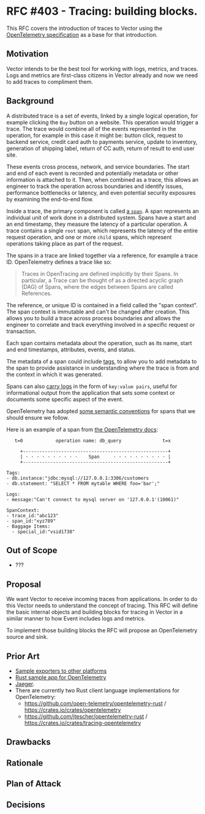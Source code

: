 # RFC #403 - Tracing: building blocks.

This RFC covers the introduction of traces to Vector using the [OpenTelemetry specification](https://github.com/open-telemetry/opentelemetry-specification) as a base for that introduction.

## Motivation

Vector intends to be the best tool for working with logs, metrics, and traces. Logs and metrics are first-class citizens in Vector already and now we need to add traces to compliment them.

## Background

A distributed trace is a set of events, linked by a single logical operation, for example clicking the `Buy` button on a website. This operation would trigger a trace. The trace would combine all of the events represented in the operation, for example in this case it might be: button click, request to backend service, credit card auth to payments service, update to inventory, generation of shipping label, return of CC auth, return of result to end user site. 

These events cross process, network, and service boundaries. The start and end of each event is recorded and potentially metadata or other information is attached to it.  Then, when combined as a trace, this allows an engineer to track the operation across boundaries and identify issues, performance bottlenecks or latency, and even potential security exposures by examining the end-to-end flow.

Inside a trace, the primary component is called [a `span`](https://opentracing.io/docs/overview/spans/). A span represents an individual unit of work done in a distributed system. Spans have a start and an end timestamp, they measure the latency of a particular operation. A trace contains a single `root` span, which represents the latency of the entire request operation, and one or more `child` spans, which represent operations taking place as part of the request. 

The spans in a trace are linked together via a reference, for example a trace ID. OpenTelemetry defines a trace like so:

> Traces in OpenTracing are defined implicitly by their Spans. In particular, a Trace can be thought of as a directed acyclic graph (DAG) of Spans, where the edges between Spans are called References.

The reference, or unique ID is contained in a field called the "span context". The span context is immutable and can't be changed after creation. This allows you to build a trace across process boundaries and allows the engineer to correlate and track everything involved in a specific request or transaction.

Each span contains metadata about the operation, such as its name, start and end timestamps, attributes, events, and status.

The metadata of a span could include [tags](https://opentracing.io/docs/overview/tags-logs-baggage/), to allow you to add metadata to the span to provide assistance in understanding where the trace is from and the context in which it was generated. 

Spans can also [carry logs](https://opentracing.io/docs/overview/tags-logs-baggage/) in the form of `key:value pairs`, useful for informational output from the application that sets some context or documents some specific aspect of the event.

OpenTelemetry has adopted [some semantic conventions](https://github.com/open-telemetry/opentelemetry-specification/blob/master/specification/overview.md#semantic-conventions) for spans that we should ensure we follow.

Here is an example of a span from [the OpenTelemetry docs](https://opentracing.io/docs/overview/spans/):

```text
   t=0            operation name: db_query               t=x 

     +-----------------------------------------------------+
     | · · · · · · · · · ·    Span     · · · · · · · · · · |
     +-----------------------------------------------------+

Tags:
- db.instance:"jdbc:mysql://127.0.0.1:3306/customers
- db.statement: "SELECT * FROM mytable WHERE foo='bar';"

Logs:
- message:"Can't connect to mysql server on '127.0.0.1'(10061)"

SpanContext:
- trace_id:"abc123"
- span_id:"xyz789"
- Baggage Items:
  - special_id:"vsid1738"
```

## Out of Scope

- ???

## Proposal

We want Vector to receive incoming traces from applications. In order to do this Vector needs to understand the concept of tracing. This RFC will define the basic internal objects and building blocks for tracing in Vector in a similar manner to how Event includes logs and metrics.

To implement those building blocks the RFC will propose an OpenTelemetry source and sink.

## Prior Art

* [Sample exporters to other platforms](https://github.com/open-telemetry/opentelemetry-collector/tree/master/exporter)
* [Rust sample app for OpenTelemetry](https://github.com/open-telemetry/opentelemetry-rust/tree/0fa4e7d506cb52520607fa5da70d0efa15e1f6cb/examples/basic)
* [Jaeger](https://www.jaegertracing.io/).
* There are currently two Rust client language implementations for OpenTelemetry:
  * https://github.com/open-telemetry/opentelemetry-rust / https://crates.io/crates/opentelemetry
  * https://github.com/jtescher/opentelemetry-rust / https://crates.io/crates/tracing-opentelemetry


## Drawbacks


## Rationale


## Plan of Attack

## Decisions
